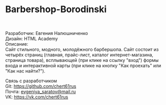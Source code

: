 <h1>Barbershop-Borodinski</h1><br>

Разработчик: Евгения Налюшниченко<br>
Дизайн: HTML Academy<br>
Описание:<br>
Сайт стильного, модного, молодёжного барбершопа. Сайт состоит из четырёх страниц (главная, прайс-лист, каталог интернет-магазина, страница товара), всплывающей (при клике на ссылку "вход") формы входа и интерактивной карты (при клике на кнопку "Как проехать" или "Как нас найти?"). 
<br>


Связь с разработчиком<br>
Git: https://github.com/chert61rus<br>
Почта: evgeniya_saratov@mail.ru<br>
VK: https://vk.com/chert61rus<br>
